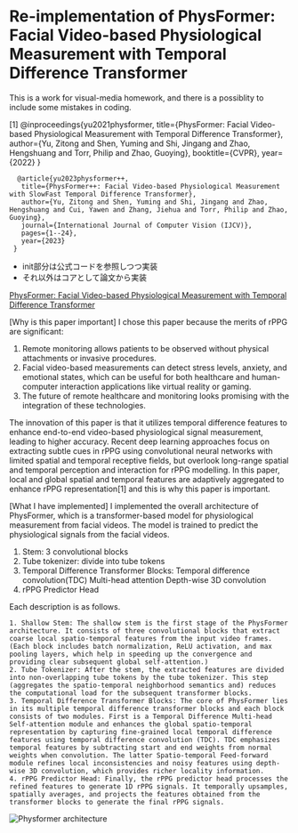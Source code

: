 # Re-implementation of PhysFormer: Facial Video-based Physiological Measurement with Temporal Difference Transformer

This is a work for visual-media homework, and there is a possiblity to include some mistakes in coding.

[1]
@inproceedings{yu2021physformer,
        title={PhysFormer: Facial Video-based Physiological Measurement with Temporal Difference Transformer},
        author={Yu, Zitong and Shen, Yuming and Shi, Jingang and Zhao, Hengshuang and Torr, Philip and Zhao, Guoying},
        booktitle={CVPR},
        year={2022}
      }
      
      @article{yu2023physformer++,
       title={PhysFormer++: Facial Video-based Physiological Measurement with SlowFast Temporal Difference Transformer},
       author={Yu, Zitong and Shen, Yuming and Shi, Jingang and Zhao, Hengshuang and Cui, Yawen and Zhang, Jiehua and Torr, Philip and Zhao, Guoying},
       journal={International Journal of Computer Vision (IJCV)},
       pages={1--24},
       year={2023}
     }
- init部分は公式コードを参照しつつ実装
- それ以外はコアとして論文から実装

[PhysFormer: Facial Video-based Physiological Measurement with Temporal Difference Transformer](https://arxiv.org/abs/2203.14122)

[Why is this paper important]
I chose this paper because the merits of rPPG are significant:
1. Remote monitoring allows patients to be observed without physical attachments or invasive procedures.
2. Facial video-based measurements can detect stress levels, anxiety, and emotional states, which can be useful for both healthcare and human-computer interaction applications like virtual reality or gaming.
3. The future of remote healthcare and monitoring looks promising with the integration of these technologies.

The innovation of this paper is that it utilizes temporal difference features to enhance end-to-end video-based physiological signal measurement, leading to higher accuracy.
Recent deep learning approaches focus on extracting subtle cues in rPPG using convolutional neural networks with limited spatial and temporal receptive fields, but overlook long-range spatial and temporal perception and interaction for rPPG modelling. In this paper, local and global spatial and temporal features are adaptively aggregated to enhance rPPG representation[1] and this is why this paper is important.

[What I have implemented]
I implemented the overall architecture of PhysFormer, which is a transformer-based model for physiological measurement from facial videos. 
The model is trained to predict the physiological signals from the facial videos. 
1. Stem: 3 convolutional blocks
2. Tube tokenizer: divide into tube tokens
3. Temporal Difference Transformer Blocks:
    Temporal difference convolution(TDC)
    Multi-head attention
    Depth-wise 3D convolution
4. rPPG Predictor Head

Each description is as follows.
```
1. Shallow Stem: The shallow stem is the first stage of the PhysFormer architecture. It consists of three convolutional blocks that extract coarse local spatio-temporal features from the input video frames. (Each block includes batch normalization, ReLU activation, and max pooling layers, which help in speeding up the convergence and providing clear subsequent global self-attention.)
2. Tube Tokenizer: After the stem, the extracted features are divided into non-overlapping tube tokens by the tube tokenizer. This step (aggregates the spatio-temporal neighborhood semantics and) reduces the computational load for the subsequent transformer blocks.
3. Temporal Difference Transformer Blocks: The core of PhysFormer lies in its multiple temporal difference transformer blocks and each block consists of two modules. First is a Temporal Difference Multi-head Self-attention module and enhances the global spatio-temporal representation by capturing fine-grained local temporal difference features using temporal difference convolution (TDC). TDC emphasizes temporal features by subtracting start and end weights from normal weights when convolution. The latter Spatio-temporal Feed-forward module refines local inconsistencies and noisy features using depth-wise 3D convolution, which provides richer locality information.
4. rPPG Predictor Head: Finally, the rPPG predictor head processes the refined features to generate 1D rPPG signals. It temporally upsamples, spatially averages, and projects the features obtained from the transformer blocks to generate the final rPPG signals.
```
 
![Physformer architecture](図1.png)